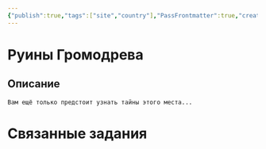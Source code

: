 ```yaml
---
{"publish":true,"tags":["site","country"],"PassFrontmatter":true,"created":"2025-04-02T15:12:45.553+03:00","updated":"2025-04-02T17:59:15.637+03:00"}
---
```


# Руины Громодрева
## Описание
`Вам ещё только предстоит узнать тайны этого места...`


# Связанные задания

